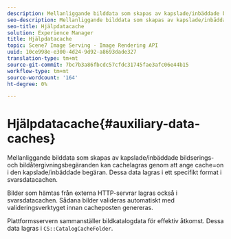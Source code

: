 ```yaml
---
description: Mellanliggande bilddata som skapas av kapslade/inbäddade bildserings- och bildåtergivningsbegäranden kan cachelagras genom att ange cache=on i den kapslade/inbäddade begäran. Dessa data lagras i ett specifikt format i svarsdatacachen.
seo-description: Mellanliggande bilddata som skapas av kapslade/inbäddade bildserings- och bildåtergivningsbegäranden kan cachelagras genom att ange cache=on i den kapslade/inbäddade begäran. Dessa data lagras i ett specifikt format i svarsdatacachen.
seo-title: Hjälpdatacache
solution: Experience Manager
title: Hjälpdatacache
topic: Scene7 Image Serving - Image Rendering API
uuid: 10ce998e-e300-4d24-9d92-a8693dade327
translation-type: tm+mt
source-git-commit: 7bc7b3a86fbcdc57cfdc31745fae3afc06e44b15
workflow-type: tm+mt
source-wordcount: '164'
ht-degree: 0%

---
```



# Hjälpdatacache{#auxiliary-data-caches}

Mellanliggande bilddata som skapas av kapslade/inbäddade bildserings- och bildåtergivningsbegäranden kan cachelagras genom att ange cache=on i den kapslade/inbäddade begäran. Dessa data lagras i ett specifikt format i svarsdatacachen.

Bilder som hämtas från externa HTTP-servrar lagras också i svarsdatacachen. Sådana bilder valideras automatiskt med valideringsverktyget innan cacheposten genereras.

Plattformsservern sammanställer bildkatalogdata för effektiv åtkomst. Dessa data lagras i `CS::CatalogCacheFolder`.
